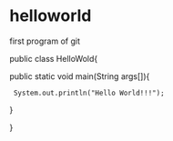 # helloworld
first program of git


public class HelloWold{

  public static void main(String  args[]){
  
     System.out.println("Hello World!!!");
  }

}
